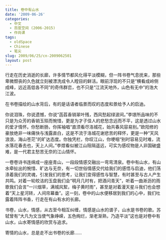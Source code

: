 ```yaml
---
title: 卷中有山水
date: '2009-06-26'
categories:
  - 中文
  - 百度空间 (2006-2015)
  - 作尚课
tags:
  - oldSpace
  - Chinese
  - 笔尖
slug: 2009/06/25/cn-2009062501
layout: post
---
```

行走在历史消逝的长廊，许多情节都风化得平淡模糊，但一阵书卷气息抚来，那些卑微颓丧的久色就立刻被漂洗成令人瞠目的鲜活。眼前浮现的不只是“横看成岭侧成峰，远近高低各不同”的奇伟群峦，也不只是“江流天地外，山色有无中”的浩大江波。

  在书卷描绘的山水背后，有的是话语者临景而叹的态度和景给予人的启迪。

  你说泪珠，你说遗憾，你说“菡萏香销翠叶残，西风愁起绿波间。”李璟所品味的不只是为众芳的香销玉殒而惋惜，更是为才子佳人的悲愁念远而不平，这是透过山水的爱才情怀。你愁断肠，你挥袖唱“直须看尽洛城花，始共春风容易别。”欧阳修的豪放绝非一味痛快与浅露直白，这是不流于洛城花谢悲苦的释怀，更是一种“天风浪浪，海山苍茫”的旷达态度。你独凭栏，你叹江山，你哽咽“别时容易见时难，流水落花春去也，天上人间。”李煜看似被江山阻隔遥远，可实为感叹物是人非国破盛难，是一代君主愁苦无奈的江山情怀。

  一卷卷诗书连绵成一座座青山，一段段情感交融出一弯弯清泉。卷中有山水，有山水牵扯出的惋惜、旷达与无奈，有一切世俗情感交代给我们的感悟与启迪，他们荡涤着我们的灵魂，引发我们的思考，让我们变得感性与智慧，有时甚至与古人产生共鸣。对着一轮皎洁的玉盘我们会“明月几时有，把酒问青天”，听着一曲淅沥的雨歌我们会言“一川烟草，满城风絮，梅子黄时雨”，甚至是对着漫天星斗我们也会想着“天上星河转，人间帘幕垂”。这一刻，卷中的山水便移居到我们的心中，我们吐露着阵阵书香，行走在有山有水的长廊。

  书卷，山水，情感，从古至今相互纠缠，情感是山水的谱子，山水是书卷的歌。苏轼曾有“大凡为文当使气象峥嵘，五色绚烂，渐老渐熟，乃造平淡”这也是对卷中有山水，山水寄情感的欣赏与追求。

  寄情的山水，总是走不出书卷的长廊……

